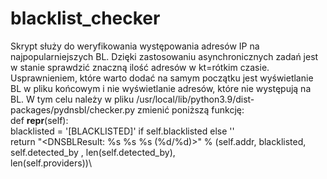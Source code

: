# blacklist_checker
Skrypt służy do weryfikowania występowania adresów IP na najpopularniejszych BL. Dzięki zastosowaniu asynchronicznych zadań jest w stanie sprawdzić znaczną ilość adresów w kt=rótkim czasie.\
Usprawnieniem, które warto dodać na samym początku jest wyświetlanie BL w pliku końcowym i nie wyświetlanie adresów, które nie występują na BL. W tym celu należy w pliku /usr/local/lib/python3.9/dist-packages/pydnsbl/checker.py zmienić poniższą funkcję:\
    def __repr__(self):\
        blacklisted = '[BLACKLISTED]' if self.blacklisted else ''\
        return "<DNSBLResult: %s %s %s (%d/%d)>" % (self.addr, blacklisted, self.detected_by , len(self.detected_by),\
                                                 len(self.providers))\
